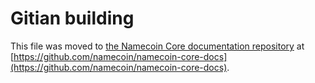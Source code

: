 Gitian building
================

This file was moved to [the Namecoin Core documentation repository](https://github.com/namecoin/namecoin-core-docs/blob/master/gitian-building.md) at [https://github.com/namecoin/namecoin-core-docs](https://github.com/namecoin/namecoin-core-docs).
